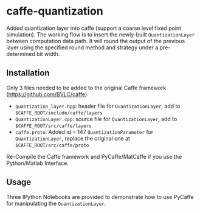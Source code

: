 # caffe-quantization

Added quantization layer into caffe (support a coarse level fixed point simulation). The working flow
is to insert the newly-built `QuantizationLayer` between computation data path. It will round the 
output of the previous layer using the specified round method and strategy under a pre-determined 
bit width.

## Installation
Only 3 files needed to be added to the original Caffe framework (https://github.com/BVLC/caffe).

- `quantization_layer.hpp`: header file for `QuantizationLayer`, add to `$CAFFE_ROOT/include/caffe/layers`
- `QuantizationLayer.cpp`: source file for `QuantizationLayer`, add to `$CAFFE_ROOT/src/caffe/layers`
- `caffe.proto`: Added id = 147 `QuantizationParameter` for `QuantizationLayer`, replace the original one
  at `$CAFFE_ROOT/src/caffe/proto`

Re-Compile the Caffe framework and PyCaffe/MatCaffe if you use the Python/Matlab Interface.

## Usage
Three IPython Notebooks are provided to demonstrate how to use PyCaffe for manipulating the 
`QuantizationLayer`.

